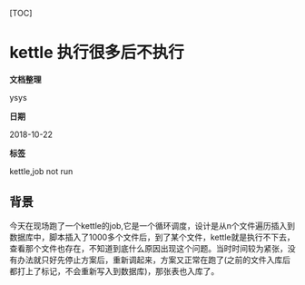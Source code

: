 [TOC]

# kettle 执行很多后不执行

**文档整理**

ysys

**日期**

2018-10-22

**标签**

kettle,job not run



## 背景

​	今天在现场跑了一个kettle的job,它是一个循环调度，设计是从n个文件遍历插入到数据库中，脚本插入了1000多个文件后，到了某个文件，kettle就是执行不下去，查看那个文件也存在，不知道到底什么原因出现这个问题。当时时间较为紧张，没有办法就只好先停止方案后，重新调起来，方案又正常在跑了(之前的文件入库后都打上了标记，不会重新写入到数据库)，那张表也入库了。



